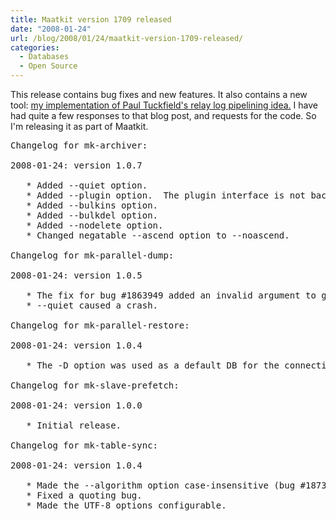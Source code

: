 ```yaml
---
title: Maatkit version 1709 released
date: "2008-01-24"
url: /blog/2008/01/24/maatkit-version-1709-released/
categories:
  - Databases
  - Open Source
---
```


This release contains bug fixes and new features. It also contains a new tool: [my implementation of Paul Tuckfield's relay log pipelining idea.](/blog/2008/01/13/how-pre-fetching-relay-logs-speeds-up-mysql-replication-slaves/) I have had quite a few responses to that blog post, and requests for the code. So I'm releasing it as part of Maatkit.

<pre>Changelog for mk-archiver:

2008-01-24: version 1.0.7

   * Added --quiet option.
   * Added --plugin option.  The plugin interface is not backwards compatible.
   * Added --bulkins option.
   * Added --bulkdel option.
   * Added --nodelete option.
   * Changed negatable --ascend option to --noascend.

Changelog for mk-parallel-dump:

2008-01-24: version 1.0.5

   * The fix for bug #1863949 added an invalid argument to gzip (bug #1866137)
   * --quiet caused a crash.

Changelog for mk-parallel-restore:

2008-01-24: version 1.0.4

   * The -D option was used as a default DB for the connection (bug #1870415).

Changelog for mk-slave-prefetch:

2008-01-24: version 1.0.0

   * Initial release.

Changelog for mk-table-sync:

2008-01-24: version 1.0.4

   * Made the --algorithm option case-insensitive (bug #1873152).
   * Fixed a quoting bug.
   * Made the UTF-8 options configurable.</pre>


